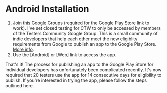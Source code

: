 # Android Installation
1. Join [this](https://groups.google.com/u/1/g/testers-community) Google Groups (required for the Google Play Store link to work). I've set closed testing for CTW to only be accessed by members of the Testers Community Google Group. This is a small community of indie developers that help each other meet the new eligiblity requirements from Google to publish an app to the Google Play Store. [More info](https://testerscommunity.com/). 
2. Use the [Android] or [Web] link to access the app.

That's it! The process for publishing an app to the Google Play Store for individual developers has unfortunately been complicated recently. It's now required that 20 testers use the app for 14 consecutive days for eligibility to publish. If you're interested in trying the app, please follow the steps outlined here.
